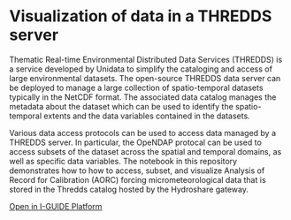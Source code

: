 # Visualization of data in a THREDDS server

Thematic Real-time Environmental Distributed Data Services (THREDDS) is a service developed by Unidata to simplify the cataloging and access of large environmental datasets. The open-source THREDDS data server can be deployed to manage a large collection of spatio-temporal datasets typically in the NetCDF format. The associated data catalog manages the metadata about the dataset which can be used to identify the spatio-temporal extents and the data variables contained in the datasets. 

Various data access protocols can be used to access data managed by a THREDDS server. In particular, the OpeNDAP protocal can be used to access subsets of the dataset across the spatial and temporal domains, as well as specific data variables. The notebook in this repository demonstrates how to how to access, subset, and visualize Analysis of Record for Calibration (AORC) forcing micrometeorological data that is stored in the Thredds catalog hosted by the Hydroshare gateway.

[Open in I-GUIDE Platform](https://jupyter.iguide.illinois.edu/hub/user-redirect/git-pull?repo=https%3A%2F%2Fgithub.com%2FI-GUIDE%2Fthredds_data_visualization&urlpath=lab%2Ftree%2Fthredds_data_visualization%2Faorc-hs-thredds.ipynb+&branch=main)
